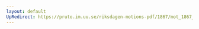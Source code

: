 ```yaml
---
layout: default
UpRedirect: https://pruto.im.uu.se/riksdagen-motions-pdf/1867/mot_1867__ak__250.pdf
---
```

